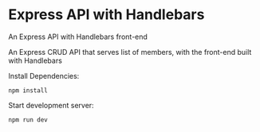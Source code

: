 # Express API with Handlebars
An Express API with Handlebars front-end

An Express CRUD API that serves list of members, with the front-end built with Handlebars

Install Dependencies: <br/>
```
npm install
```

Start development server: <br/>
```
npm run dev
```
